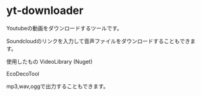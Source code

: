 # yt-downloader
Youtubeの動画をダウンロードするツールです。


Soundcloudのリンクを入力して音声ファイルをダウンロードすることもできます。

使用したもの
VideoLibrary (Nuget)

EcoDecoTool 

mp3,wav,oggで出力することもできます。
